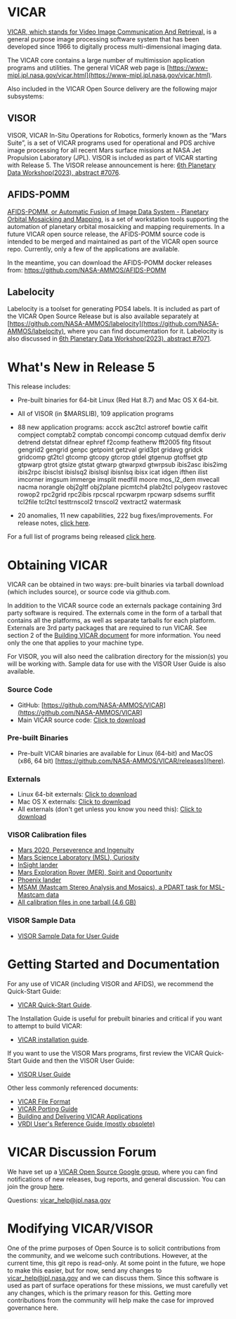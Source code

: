 # VICAR
[VICAR, which stands for Video Image Communication And Retrieval,](https://www.hou.usra.edu/meetings/planetdata2015/pdf/7059.pdf) is a general purpose image processing software system that has been developed since 1966 to digitally process multi-dimensional imaging data.

The VICAR core contains a large number of multimission application programs and utilities.  The general VICAR web page is [https://www-mipl.jpl.nasa.gov/vicar.html](https://www-mipl.jpl.nasa.gov/vicar.html).

Also included in the VICAR Open Source delivery are the following major subsystems:

## VISOR
VISOR, VICAR In-Situ Operations for Robotics, formerly known as the “Mars Suite”, is a set of VICAR programs used for operational and PDS
archive image processing for all recent Mars surface missions at NASA Jet Propulsion Laboratory (JPL). VISOR is included as part of VICAR starting with Release 5.  The VISOR release announcement is here: [6th Planetary Data Workshop(2023), abstract #7076](https://www.hou.usra.edu/meetings/planetdata2023/pdf/7076.pdf).

## AFIDS-POMM
[AFIDS-POMM, or Automatic Fusion of Image Data System - Planetary Orbital Mosaicking and Mapping,](https://www.hou.usra.edu/meetings/lpsc2023/pdf/1261.pdf) is a set of workstation tools supporting the automation of planetary orbital mosaicking and mapping requirements. In a future VICAR open source release, the AFIDS-POMM source code is intended to be merged and maintained as part of the VICAR open source repo.  Currently, only a few of the applications are available.

In the meantime, you can download the AFIDS-POMM docker releases from: https://github.com/NASA-AMMOS/AFIDS-POMM

## Labelocity
Labelocity is a toolset for generating PDS4 labels.  It is included as part of the VICAR Open Source Release but is also available separately at [https://github.com/NASA-AMMOS/labelocity](https://github.com/NASA-AMMOS/labelocity), where you can find documentation for it.  Labelocity is also discussed in [6th Planetary Data Workshop(2023), abstract #7071](https://www.hou.usra.edu/meetings/planetdata2023/pdf/7071.pdf).

# What's New in Release 5

This release includes:

- Pre-built binaries for 64-bit Linux (Red Hat 8.7) and Mac OS X 64-bit. 
- All of VISOR (in $MARSLIB), 109 application programs
- 88 new application programs: 
accck
asc2tcl
astroref
bowtie
calfit
compject
comptab2
comptab
concompi
concomp
cutquad
demfix
deriv
detrend
detstat
difnear
ephref
f2comp
featherw
fft2005
fitg
fitsout
gengrid2
gengrid
genpc
getpoint
getzval
grid3pt
gridavg
gridck
gridcomp
gt2tcl
gtcomp
gtcopy
gtcrop
gtdel
gtgenup
gtoffset
gtp
gtpwarp
gtrot
gtsize
gtstat
gtwarp
gtwarpxd
gtwrpsub
ibis2asc
ibis2img
ibis2rpc
ibisclst
ibislsq2
ibislsql
ibisnlsq
ibisx
icat
idgen
ifthen
ilist
imcorner
imgsum
immerge
imsplit
medfill
moore
mos_l2_dem
mvecall
nacma
norangle
obj2gltf
obj2plane
picmtch4
plab2tcl
polygeov
rastovec
rowop2
rpc2grid
rpc2ibis
rpcscal
rpcwarpm
rpcwarp
sdsems
surffit
tcl2file
tcl2tcl
testtrnscol2
trnscol2
vextract2
watermask    

- 20 anomalies, 11 new capabilities, 222 bug fixes/improvements. For release notes, [click here](vos/docsource/vicar/VOS5-Release-Notes.pdf).

For a full list of programs being released [click here](vos/docsource/vicar/VICAR_OS_contents_v5.0.pdf).

# Obtaining VICAR

VICAR can be obtained in two ways: pre-built binaries via tarball download (which includes source), or source code via github.com.

In addition to the VICAR source code an externals package containing 3rd party software is required.  The externals come in the form of a tarball that contains all the platforms, as well as separate tarballs for each platform.  Externals are 3rd party packages that are required to run VICAR. See section 2 of the [Building VICAR document](vos/docsource/vicar/VICAR_build_4.0.pdf) for more information. You need only the one that
applies to your machine type.

For VISOR, you will also need the calibration directory for the mission(s) you will be working with.  Sample data for use with the VISOR User Guide is also available.

### Source Code

* GitHub: [https://github.com/NASA-AMMOS/VICAR](https://github.com/NASA-AMMOS/VICAR]
* Main VICAR source code:  [Click to download](https://github.com/NASA-AMMOS/VICAR/tarball/master)

### Pre-built Binaries

* Pre-built VICAR binaries are available for Linux (64-bit) and MacOS (x86, 64 bit) [https://github.com/NASA-AMMOS/VICAR/releases](here).

### Externals

* Linux 64-bit externals:  [Click to download](http://www-mipl.jpl.nasa.gov/vicar_os/v5.0/vicar_open_ext_x86-64-linx_5.0.tar.gz)
* Mac OS X externals:  [Click to download](http://www-mipl.jpl.nasa.gov/vicar_os/v5.0/vicar_open_ext_mac64-osx_5.0.tar.gz)
* All externals (don't get unless you know you need this): [Click to download](http://www-mipl.jpl.nasa.gov/vicar_os/v5.0/vicar_open_ext_5.0.tar.gz)

### VISOR Calibration files

* [Mars 2020, Perseverence and Ingenuity](http://www-mipl.jpl.nasa.gov/vicar_os/v5.0/visor/calibration_per_project/visor_calibration_20230608_m20.tar.gz)
* [Mars Science Laboratory (MSL), Curiosity](http://www-mipl.jpl.nasa.gov/vicar_os/v5.0/visor/calibration_per_project/visor_calibration_20230608_msl.tar.gz)
* [InSight lander](http://www-mipl.jpl.nasa.gov/vicar_os/v5.0/visor/calibration_per_project/visor_calibration_20230608_nsyt.tar.gz)
* [Mars Exploration Rover (MER), Spirit and Opportunity](http://www-mipl.jpl.nasa.gov/vicar_os/v5.0/visor/calibration_per_project/visor_calibration_20230608_mer.tar.gz)
* [Phoenix lander](http://www-mipl.jpl.nasa.gov/vicar_os/v5.0/visor/calibration_per_project/visor_calibration_20230608_phx.tar.gz)
* [MSAM (Mastcam Stereo Analysis and Mosaics), a PDART task for MSL-Mastcam data](http://www-mipl.jpl.nasa.gov/vicar_os/v5.0/visor/calibration_per_project/visor_calibration_20230608_msam.tar.gz)
* [All calibration files in one tarball (4.6 GB)](http://www-mipl.jpl.nasa.gov/vicar_os/v5.0/visor/visor_calibration_20230608_all.tar.gz)

### VISOR Sample Data

* [VISOR Sample Data for User Guide](XXXX)

# Getting Started and Documentation

For any use of VICAR (including VISOR and AFIDS), we recommend the Quick-Start Guide:

* [VICAR Quick-Start Guide](vos/docsource/vicar/VICAR_guide_5.0.pdf).

The Installation Guide is useful for prebuilt binaries and critical if you want to attempt to build VICAR:

* [VICAR installation guide](vos/docsource/vicar/VICAR_build_5.0.pdf).

If you want to use the VISOR Mars programs, first review the VICAR Quick-Start Guide and then the VISOR User Guide:

* [VISOR User Guide](XXXX)

Other less commonly referenced documents:
* [VICAR File Format](https://www-mipl.jpl.nasa.gov/external/VICAR_file_fmt.pdf)
* [VICAR Porting Guide](https://www-mipl.jpl.nasa.gov/portguide/portguide.html)
* [Building and Delivering VICAR Applications](https://www-mipl.jpl.nasa.gov/buildapps/)
* [VRDI User's Reference Guide (mostly obsolete)](https://www-mipl.jpl.nasa.gov/vrdi/vrdi.html)

# VICAR Discussion Forum

We have set up a [VICAR Open Source Google group](https://groups.google.com/forum/#!forum/vicar-open-source/), where you can find notifications of new releases, bug reports, and general discussion. You can join the group [here](https://groups.google.com/forum/#!forum/vicar-open-source/join).

Questions:  vicar_help@jpl.nasa.gov

# Modifying VICAR/VISOR

One of the prime purposes of Open Source is to solicit contributions from the community, and we welcome such contributions.  However, at the current time, this git repo is read-only.  At some point in the future, we hope to make this easier, but for now, send any changes to vicar_help@jpl.nasa.gov and we can discuss them.  Since this software is used as part of surface operations for these missions, we must carefully vet any changes, which is the primary reason for this.  Getting more contributions from the community will help make the case for improved governance here.
